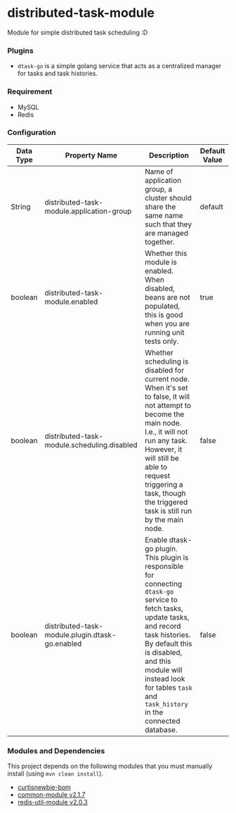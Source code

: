 # distributed-task-module

Module for simple distributed task scheduling :D

### Plugins

- `dtask-go` is a simple golang service that acts as a centralized manager for tasks and task histories. 

### Requirement 

- MySQL
- Redis

### Configuration

Data Type | Property Name | Description | Default Value
--------- | ------------- | ----------- | --------------
String | distributed-task-module.application-group | Name of application group, a cluster should share the same name such that they are managed together. | default
boolean | distributed-task-module.enabled | Whether this module is enabled. When disabled, beans are not populated, this is good when you are running unit tests only. | true
boolean | distributed-task-module.scheduling.disabled | Whether scheduling is disabled for current node. When it's set to false, it will not attempt to become the main node. I.e., it will not run any task. However, it will still be able to request triggering a task, though the triggered task is still run by the main node. | false
boolean | distributed-task-module.plugin.dtask-go.enabled | Enable dtask-go plugin. This plugin is responsible for connecting `dtask-go` service to fetch tasks, update tasks, and record task histories. By default this is disabled, and this module will instead look for tables `task` and `task_history` in the connected database. | false

### Modules and Dependencies

This project depends on the following modules that you must manually install (using `mvn clean install`).

- [curtisnewbie-bom](https://github.com/CurtisNewbie/curtisnewbie-bom)
- [common-module v2.1.7](https://github.com/CurtisNewbie/common-module/tree/v2.1.7)
- [redis-util-module v2.0.3](https://github.com/CurtisNewbie/redis-util-module/tree/v2.0.3)